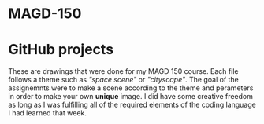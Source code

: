 # MAGD-150
# GitHub projects
These are drawings that were done for my MAGD 150 course. Each file follows a theme such as _"space scene"_ or _"cityscape"_. The goal of the assignemnts were to make a scene according to the theme and perameters in order to make your own **unique** image. I did have some creative freedom as long as I was fulfilling all of the required elements of the coding language I had learned that week.  
